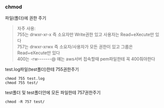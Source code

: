 ### chmod

파일(폴더)에 권한 주기

>자주 사용: <br>
755는 drwxr-xr-x 즉 소요자만 Write권한 있고 사용자는 Read+eXecute만 있다 <br>
757는 drwxr-xrwx 즉 소요자/사용자가 모든 권한이 있고 그룹은 Read+eXecute만 있다<br>
400는 -rw-------@ 얘는 aws서버 접속할때 pem파일한테 꼭 400줘야한다

test.log파일(test폴더)한테 755권한주기
```
chmod 755 test.log
chmod 755 test/
```

test폴더 및 test폴더안에 모든 파일한테 757권한주기
```
chmod -R 757 test/
```
